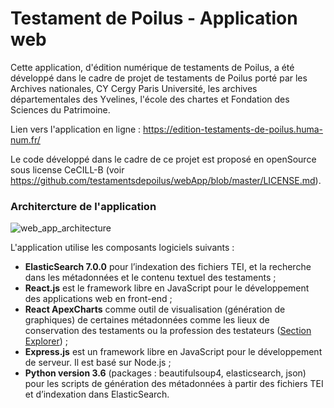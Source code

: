 # Testament de Poilus - Application web
Cette application, d'édition numérique de testaments de Poilus, a été développé dans le cadre de projet de testaments de Poilus porté par les  Archives nationales, CY Cergy Paris Université, les archives  départementales des Yvelines, l'école des chartes et Fondation des Sciences du Patrimoine.

Lien vers l'application en ligne : https://edition-testaments-de-poilus.huma-num.fr/

Le code développé dans le cadre de ce projet est proposé en openSource sous license CeCILL-B (voir https://github.com/testamentsdepoilus/webApp/blob/master/LICENSE.md).

### Architercture de l'application 

![web_app_architecture](https://testaments-de-poilus.huma-num.fr/api/web/uploads/web_app_architecture.png)

L'application utilise les composants logiciels suivants :

- **ElasticSearch 7.0.0** pour l’indexation des fichiers TEI, et la recherche dans les métadonnées et le contenu textuel des testaments ;
- **React.js** est le framework libre en JavaScript pour le développement des applications web en front-end ;
- **React ApexCharts** comme outil de visualisation  (génération de graphiques) de certaines métadonnées comme les lieux de  conservation des testaments ou la profession des testateurs ([Section Explorer](https://edition-testaments-de-poilus.huma-num.fr/explore)) ;
- **Express.js** est un framework libre en JavaScript pour le développement de serveur. Il est basé sur Node.js ;
- **Python version 3.6** (packages : beautifulsoup4,  elasticsearch, json) pour les scripts de génération des métadonnées à  partir des fichiers TEI et d’indexation dans ElasticSearch.
